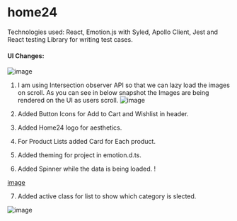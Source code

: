 # home24

Technologies used:
React, Emotion.js with Syled, Apollo Client,  Jest and React testing Library for writing test cases.

#### UI Changes:
![image](https://user-images.githubusercontent.com/24535674/169700545-63fb41d4-662a-4018-aef0-8a032f82b2d0.png)

1. I am using Intersection observer API so that we can lazy load the images on scroll. As you can see in below snapshot the Images are being rendered on the UI as users scroll.
![image](https://user-images.githubusercontent.com/24535674/169700951-530131f4-3179-4154-ae01-5ba3dfa3a04d.png)
 
2. Added Button Icons for Add to Cart and Wishlist in header.
3. Added Home24 logo for aesthetics.
4. For Product Lists added Card for Each product.
5. Added theming for project in emotion.d.ts.
6. Added Spinner while the data is being loaded.                                                                                                                  !

[image](https://user-images.githubusercontent.com/24535674/169700623-90040480-d4f3-434c-9521-6df778877ff3.png)

7. Added active class for list to show which category is slected. 

![image](https://user-images.githubusercontent.com/24535674/169700664-3b9d7b47-968c-4410-92a6-800d44171a1f.png)
